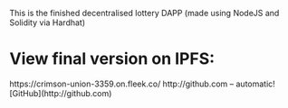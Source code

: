 This is the finished decentralised lottery DAPP (made using NodeJS and Solidity via Hardhat)

<h1>View final version on IPFS:</h1> https://crimson-union-3359.on.fleek.co/
http://github.com – automatic! [GitHub](http://github.com) 
